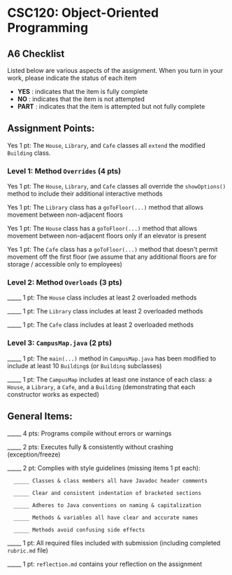 # CSC120: Object-Oriented Programming
## A6 Checklist

Listed below are various aspects of the assignment.  When you turn in your work, please indicate the status of each item

- **YES** : indicates that the item is fully complete
- **NO** : indicates that the item is not attempted
- **PART** : indicates that the item is attempted but not fully complete


## Assignment Points:

Yes 1 pt: The `House`, `Library`, and `Cafe` classes all `extend` the modified `Building` class.

### Level 1: Method `Overrides` (4 pts)

Yes 1 pt: The `House`, `Library`, and `Cafe` classes all override the `showOptions()` method to include their additional interactive methods

Yes 1 pt: The `Library` class has a `goToFloor(...)` method that allows movement between non-adjacent floors

Yes 1 pt: The `House` class has a `goToFloor(...)` method that allows movement between non-adjacent floors only if an elevator is present

Yes 1 pt: The `Cafe` class has a `goToFloor(...)` method that doesn't permit movement off the first floor (we assume that any additional floors are for storage / accessible only to employees)

### Level 2: Method `Overloads` (3 pts)

_____ 1 pt: The `House` class includes at least 2 overloaded methods

_____ 1 pt: The `Library` class includes at least 2 overloaded methods

_____ 1 pt: The `Cafe` class includes at least 2 overloaded methods

### Level 3: `CampusMap.java` (2 pts)

_____ 1 pt: The `main(...)` method in `CampusMap.java` has been modified to include at least 10 `Building`s (or `Building` subclasses)

_____ 1 pt: The `CampusMap` includes at least one instance of each class: a `House`, a `Library`, a `Cafe`, and a `Building` (demonstrating that each constructor works as expected)



## General Items:

_____ 4 pts: Programs compile without errors or warnings

_____ 2 pts: Executes fully & consistently without crashing (exception/freeze)

_____ 2 pt: Complies with style guidelines (missing items 1 pt each):

      _____ Classes & class members all have Javadoc header comments

      _____ Clear and consistent indentation of bracketed sections

      _____ Adheres to Java conventions on naming & capitalization

      _____ Methods & variables all have clear and accurate names

      _____ Methods avoid confusing side effects

_____ 1 pt: All required files included with submission (including completed `rubric.md` file)

_____ 1 pt: `reflection.md` contains your reflection on the assignment
